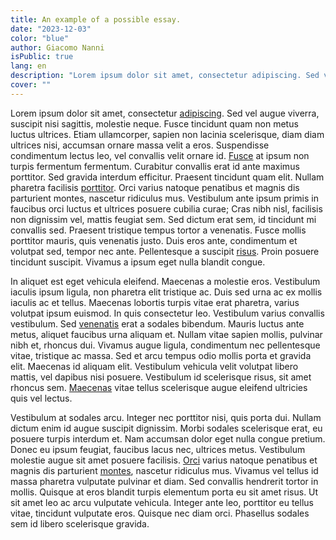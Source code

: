 ```yaml
---
title: An example of a possible essay.
date: "2023-12-03"
color: "blue"
author: Giacomo Nanni
isPublic: true
lang: en
description: "Lorem ipsum dolor sit amet, consectetur adipiscing. Sed vel augue viverra, suscipit nisi sagittis, molestie neque."
cover: ""
---
```


Lorem ipsum dolor sit amet, consectetur [adipiscing](http://schularchive.bbf.dipf.de/index.php/Special:URIResolver/Anne-2DFrank-2DRealschule_-2D_Mainz-23_QUERY1db99801d8664f993d83c43cf724d552). Sed vel augue viverra, suscipit nisi sagittis, molestie neque. Fusce tincidunt quam non metus luctus ultrices. Etiam ullamcorper, sapien non lacinia scelerisque, diam diam ultrices nisi, accumsan ornare massa velit a eros. Suspendisse condimentum lectus leo, vel convallis velit ornare id. [Fusce](http://schularchive.bbf.dipf.de/index.php/Special:URIResolver/Hessen-23_QUERY32cbd92b9ed3e98921d765823756ec27) at ipsum non turpis fermentum fermentum. Curabitur convallis erat id ante maximus porttitor. Sed gravida interdum efficitur. Praesent tincidunt quam elit.
Nullam pharetra facilisis [porttitor](http://schularchive.bbf.dipf.de/index.php/Special:URIResolver/Lessinggymnasium_-2D_Düsseldorf-23_QUERYb5fc731fc7d1cb10d8beb553fddea403). Orci varius natoque penatibus et magnis dis parturient montes, nascetur ridiculus mus. Vestibulum ante ipsum primis in faucibus orci luctus et ultrices posuere cubilia curae; Cras nibh nisl, facilisis non dignissim vel, mattis feugiat sem. Sed dictum erat sem, id tincidunt mi convallis sed. Praesent tristique tempus tortor a venenatis. Fusce mollis porttitor mauris, quis venenatis justo. Duis eros ante, condimentum et volutpat sed, tempor nec ante. Pellentesque a suscipit [risus](http://schularchive.bbf.dipf.de/index.php/Special:URIResolver/Raphael_House_Rudolf_Steiner_School-23_QUERY46cf585a5286cca6a10614ec8ab25533). Proin posuere tincidunt suscipit. Vivamus a ipsum eget nulla blandit congue.

In aliquet est eget vehicula eleifend. Maecenas a molestie eros. Vestibulum iaculis ipsum ligula, non pharetra elit tristique ac. Duis sed urna ac ex mollis iaculis ac et tellus. Maecenas lobortis turpis vitae erat pharetra, varius volutpat ipsum euismod. In quis consectetur leo. Vestibulum varius convallis vestibulum. Sed [venenatis](http://schularchive.bbf.dipf.de/index.php/Special:URIResolver/Essen-23_QUERYa62783d7183c1586cacfec67b0179bad) erat a sodales bibendum. Mauris luctus ante metus, aliquet faucibus urna aliquam et. Nullam vitae sapien mollis, pulvinar nibh et, rhoncus dui. Vivamus augue ligula, condimentum nec pellentesque vitae, tristique ac massa. Sed et arcu tempus odio mollis porta et gravida elit. Maecenas id aliquam elit. Vestibulum vehicula velit volutpat libero mattis, vel dapibus nisi posuere. Vestibulum id scelerisque risus, sit amet rhoncus sem. [Maecenas](http://schularchive.bbf.dipf.de/index.php/Special:URIResolver/Kippenberg-2DGymnasium_-2D_Bremen-23_QUERY266bdb9062bbd269dfb08709efb2acb8) vitae tellus scelerisque augue eleifend ultricies quis vel lectus.

Vestibulum at sodales arcu. Integer nec porttitor nisi, quis porta dui. Nullam dictum enim id augue suscipit dignissim. Morbi sodales scelerisque erat, eu posuere turpis interdum et. Nam accumsan dolor eget nulla congue pretium. Donec eu ipsum feugiat, faucibus lacus nec, ultrices metus. Vestibulum molestie augue sit amet posuere facilisis. [Orci](http://schularchive.bbf.dipf.de/index.php/Special:URIResolver/Kippenberg-2DGymnasium_-2D_Bremen) varius natoque penatibus et magnis dis parturient [montes](http://schularchive.bbf.dipf.de/index.php/Special:URIResolver/John-2DLennon-2DGymnasium), nascetur ridiculus mus. Vivamus vel tellus id massa pharetra vulputate pulvinar et diam. Sed convallis hendrerit tortor in mollis. Quisque at eros blandit turpis elementum porta eu sit amet risus. Ut sit amet leo ac arcu vulputate vehicula. Integer ante leo, porttitor eu tellus vitae, tincidunt vulputate eros. Quisque nec diam orci. Phasellus sodales sem id libero scelerisque gravida.
